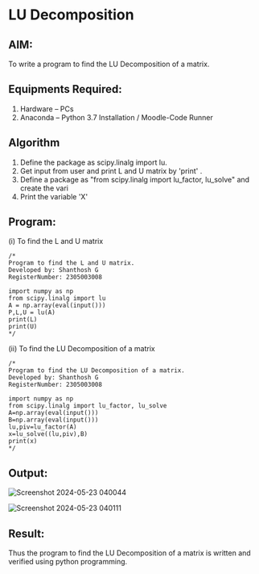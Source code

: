 # LU Decomposition 

## AIM:
To write a program to find the LU Decomposition of a matrix.

## Equipments Required:
1. Hardware – PCs
2. Anaconda – Python 3.7 Installation / Moodle-Code Runner

## Algorithm
1. Define the package as scipy.linalg import lu.
2. Get input from user and print L and U matrix by 'print' .
3. Define a package as "from scipy.linalg import lu_factor, lu_solve" and create the vari
4. Print the variable 'X'

## Program:
(i) To find the L and U matrix

```
/*
Program to find the L and U matrix.
Developed by: Shanthosh G
RegisterNumber: 2305003008

import numpy as np
from scipy.linalg import lu
A = np.array(eval(input()))
P,L,U = lu(A)
print(L)
print(U)
*/
```
(ii) To find the LU Decomposition of a matrix

```
/*
Program to find the LU Decomposition of a matrix.
Developed by: Shanthosh G
RegisterNumber: 2305003008

import numpy as np
from scipy.linalg import lu_factor, lu_solve
A=np.array(eval(input()))
B=np.array(eval(input()))
lu,piv=lu_factor(A)
x=lu_solve((lu,piv),B)
print(x)
*/
```

## Output:
![Screenshot 2024-05-23 040044](https://github.com/shanthosh397/LU-Decomposition/assets/153431200/1b3366d5-f478-4db2-b379-c96e4e2824f8)

![Screenshot 2024-05-23 040111](https://github.com/shanthosh397/LU-Decomposition/assets/153431200/2e6b08c4-9935-4814-addf-b824d5944971)




## Result:
Thus the program to find the LU Decomposition of a matrix is written and verified using python programming.

